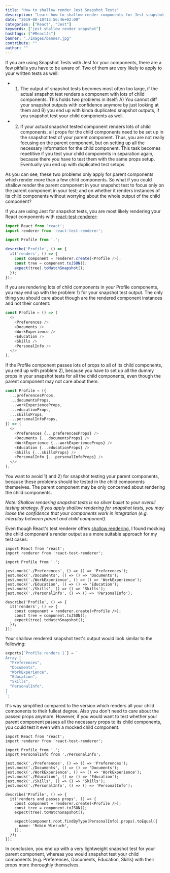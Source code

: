 ```yaml
---
title: "How to shallow render Jest Snapshot Tests"
description: "Learn how to shallow render components for Jest snapshot tests. This way, you will avoid too large snapshot test outputs and too much setup for child components ..."
date: "2019-08-10T13:56:46+02:00"
categories: ["React", "Jest"]
keywords: ["jest shallow render snapshot"]
hashtags: ["#ReactJs"]
banner: "./images/banner.jpg"
contribute: ""
author: ""
---
```


<Sponsorship />

If you are using Snapshot Tests with Jest for your components, there are a few pitfalls you have to be aware of. Two of them are very likely to apply to your written tests as well:

* 1) The output of snapshot tests becomes most often too large, if the actual snapshot test renders a component with lots of child components. This holds two problems in itself: A) You cannot diff your snapshot outputs with confidence anymore by just looking at them and B) you end up with kinda duplicated snapshot outputs, if you snapshot test your child components as well.

* 2) If your actual snapshot tested component renders lots of child components, all props for the child components need to be set up in the snapshot test of your parent component. Thus, you are not really focusing on the parent component, but on setting up all the necessary information for the child component. This task becomes repetitive if you test your child components in separation again, because there you have to test them with the same props setup. Eventually you end up with duplicated test setups.

As you can see, these two problems only apply for parent components which render more than a few child components. So what if you could shallow render the parent component in your snapshot test to focus only on the parent component in your test; and on whether it renders instances of its child components without worrying about the whole output of the child component?

If you are using Jest for snapshot tests, you are most likely rendering your React components with [react-test-renderer](https://reactjs.org/docs/test-renderer.html):

```javascript
import React from 'react';
import renderer from 'react-test-renderer';

import Profile from '.';

describe('Profile', () => {
  it('renders', () => {
    const component = renderer.create(<Profile />);
    const tree = component.toJSON();
    expect(tree).toMatchSnapshot();
  });
});
```

If you are rendering lots of child components in your Profile components, you may end up with the problem 1) for your snapshot test output. The only thing you should care about though are the rendered component instances and not their content:

```javascript
const Profile = () => (
  <>
    <Preferences />
    <Documents />
    <WorkExperience />
    <Education />
    <Skills />
    <PersonalInfo />
  </>
);
```

If the Profile component passes lots of props to all of its child components, you end up with problem 2), because you have to set up all the dummy props in your snapshot tests for all the child components, even though the parent component may not care about them:

```javascript
const Profile = ({
  ...preferencesProps,
  ...documentsProps,
  ...workExperienceProps,
  ...educationProps,
  ...skillsProps,
  ...personalInfoProps,
}) => (
  <>
    <Preferences {...preferencesProps} />
    <Documents {...documentsProps} />
    <WorkExperience {...workExperienceProps} />
    <Education {...educationProps} />
    <Skills {...skillsProps} />
    <PersonalInfo {...personalInfoProps} />
  </>
);
```

You want to avoid 1) and 2) for snapshot testing your parent components, because these problems should be tested in the child components themselves. The parent component may be only concerned about rendering the child components.

*Note: Shallow rendering snapshot tests is no silver bullet to your overall testing strategy. If you apply shallow rendering for snapshot tests, you may loose the confidence that your components work in integration (e.g. interplay between parent and child component).*

Even though React's test renderer offers [shallow rendering](https://reactjs.org/docs/shallow-renderer.html), I found mocking the child component's render output as a more suitable approach for my test cases:

```javascript{6,7,8,9,10,11}
import React from 'react';
import renderer from 'react-test-renderer';

import Profile from '.';

jest.mock('./Preferences', () => () => 'Preferences');
jest.mock('./Documents', () => () => 'Documents');
jest.mock('./WorkExperience', () => () => 'WorkExperience');
jest.mock('./Education', () => () => 'Education');
jest.mock('./Skills', () => () => 'Skills');
jest.mock('./PersonalInfo', () => () => 'PersonalInfo');

describe('Profile', () => {
  it('renders', () => {
    const component = renderer.create(<Profile />);
    const tree = component.toJSON();
    expect(tree).toMatchSnapshot();
  });
});
```

Your shallow rendered snapshot test's output would look similar to the following:

```javascript
exports[`Profile renders 1`] = `
Array [
  "Preferences",
  "Documents",
  "WorkExperience",
  "Education",
  "Skills",
  "PersonalInfo",
]
`;
```

It's way simplified compared to the version which renders all your child components to their fullest degree. Also you don't need to care about the passed props anymore. However, if you would want to test whether your parent component passes all the necessary props to its child components, you could test it even with a mocked child component:

```javascript{5,20,21,22}
import React from 'react';
import renderer from 'react-test-renderer';

import Profile from '.';
import PersonalInfo from './PersonalInfo';

jest.mock('./Preferences', () => () => 'Preferences');
jest.mock('./Documents', () => () => 'Documents');
jest.mock('./WorkExperience', () => () => 'WorkExperience');
jest.mock('./Education', () => () => 'Education');
jest.mock('./Skills', () => () => 'Skills');
jest.mock('./PersonalInfo', () => () => 'PersonalInfo');

describe('Profile', () => {
  it('renders and passes props', () => {
    const component = renderer.create(<Profile />);
    const tree = component.toJSON();
    expect(tree).toMatchSnapshot();

    expect(component.root.findByType(PersonalInfo).props).toEqual({
      name: 'Robin Wieruch',
    });
  });
});
```

In conclusion, you end up with a very lightweight snapshot test for your parent component, whereas you would snapshot test your child components (e.g. Preferences, Documents, Education, Skills) with their props more thoroughly themselves.

<ReadMore label="How to Jest Snapshot Test the Difference" link="https://www.robinwieruch.de/jest-snapshot-test-difference" />
